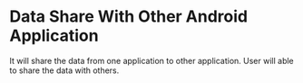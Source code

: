 # Data Share With Other Android Application
It will share the data from one application to other application. User will able to share the data with others.
